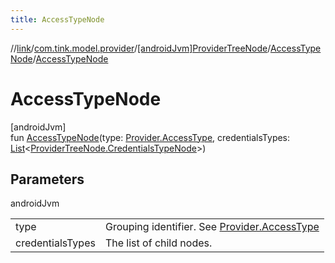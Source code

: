 ```yaml
---
title: AccessTypeNode
---
```

//[link](../../../../index.html)/[com.tink.model.provider](../../index.html)/[[androidJvm]ProviderTreeNode](../index.html)/[AccessTypeNode](index.html)/[AccessTypeNode](-access-type-node.html)



# AccessTypeNode



[androidJvm]\
fun [AccessTypeNode](-access-type-node.html)(type: [Provider.AccessType](../../[android-jvm]-provider/-access-type/index.html), credentialsTypes: [List](https://kotlinlang.org/api/latest/jvm/stdlib/kotlin.collections/-list/index.html)&lt;[ProviderTreeNode.CredentialsTypeNode](../-credentials-type-node/index.html)&gt;)



## Parameters


androidJvm

| | |
|---|---|
| type | Grouping identifier. See [Provider.AccessType](../../[android-jvm]-provider/-access-type/index.html) |
| credentialsTypes | The list of child nodes. |




